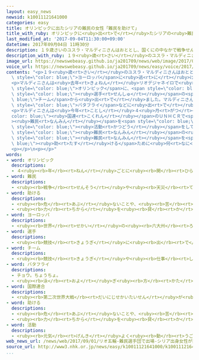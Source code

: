 ```yaml
---
layout: easy_news
newsid: k10011121641000
categories: easy
title: オリンピックに出たシリアの難民の女性「難民を助けて」
title_with_ruby: オリンピックに<ruby>出<rt>で</rt></ruby>たシリアの<ruby>難民<rt>なんみん</rt></ruby>の<ruby>女性<rt>じょせい</rt></ruby>「<ruby>難民<rt>なんみん</rt></ruby>を<ruby>助<rt>たす</rt></ruby>けて」
last_modified_at: '2017-09-04T11:30:00+09:00'
datetime: 2017年09月04日 11時30分
description: １９歳さいのユスラ・マルディニさんはおととし、国くにの中なかで戦争せんそうが続つづいているシリアから、船ふねでヨーロッパに逃にげようとしました。
description_with_ruby: １９<ruby>歳<rt>さい</rt></ruby>のユスラ・マルディニさんはおととし、<ruby>国<rt>くに</rt></ruby>の<ruby>中<rt>なか</rt></ruby>で<ruby>戦争<rt>せんそう</rt></ruby>が<ruby>続<rt>つづ</rt></ruby>いているシリアから、<ruby>船<rt>ふね</rt></ruby>でヨーロッパに<ruby>逃<rt>に</rt></ruby>げようとしました。
image_url: https://newswebeasy.github.io/ja201709/news/web/image/2017/09/04/k10011121641000.jpg
voice_url: https://newswebeasy.github.io/ja201709/news/easy/voice/2017/09/04/k10011121641000.mp3
contents: "<p>１９<ruby>歳<rt>さい</rt></ruby>のユスラ・マルディニさんはおととし、<ruby>国<rt>くに</rt></ruby>の<ruby>中<rt>なか</rt></ruby>で<ruby>戦争<rt>せんそう</rt></ruby>が<ruby>続<rt>つづ</rt></ruby>いているシリアから、<ruby>船<rt>ふね</rt></ruby>で<span\
  \ style=\"color: blue;\">ヨーロッパ</span>に<ruby>逃<rt>に</rt></ruby>げようとしました。しかし<ruby>途中<rt>とちゅう</rt></ruby>で<ruby>船<rt>ふね</rt></ruby>が<ruby>壊<rt>こわ</rt></ruby>れたため、<ruby>泳<rt>およ</rt></ruby>いで<ruby>海<rt>うみ</rt></ruby>を<ruby>渡<rt>わた</rt></ruby>ったりして、ドイツに<ruby>着<rt>つ</rt></ruby>きました。</p>\n\
  <p>マルディニさんは<ruby>去年<rt>きょねん</rt></ruby>リオデジャネイロで<ruby>行<rt>おこな</rt></ruby>った<span\
  \ style=\"color: blue;\">オリンピック</span>に、<span style=\"color: blue;\"><ruby>難民<rt>なんみん</rt></ruby></span>の<span\
  \ style=\"color: blue;\"><ruby>選手<rt>せんしゅ</rt></ruby></span>の<span style=\"color:\
  \ blue;\">チーム</span>から<ruby>出<rt>で</rt></ruby>ました。マルディニさんは<ruby>水泳<rt>すいえい</rt></ruby>の１００ｍ<span\
  \ style=\"color: blue;\">バタフライ</span>などに<ruby>出<rt>で</rt></ruby>ました。</p>\n<p>ＮＨＫは８<ruby>月<rt>がつ</rt></ruby>３１<ruby>日<rt>にち</rt></ruby>、<ruby>日本<rt>にっぽん</rt></ruby>に<ruby>来<rt>き</rt></ruby>ていたマルディニさんに<ruby>話<rt>はなし</rt></ruby>を<ruby>聞<rt>き</rt></ruby>きました。マルディニさんは「<ruby>東京<rt>とうきょう</rt></ruby>オリンピックのために、たくさんの<ruby>人<rt>ひと</rt></ruby>が<ruby>頑張<rt>がんば</rt></ruby>っていることを<ruby>知<rt>し</rt></ruby>って、<ruby>私<rt>わたし</rt></ruby>も<ruby>出<rt>で</rt></ruby>たいと<ruby>強<rt>つよ</rt></ruby>く<ruby>思<rt>おも</rt></ruby>いました」と<ruby>話<rt>はな</rt></ruby>しました。</p>\n\
  <p>マルディニさんは<ruby>今年<rt>ことし</rt></ruby>４<ruby>月<rt>がつ</rt></ruby>から、<span style=\"\
  color: blue;\"><ruby>国連<rt>こくれん</rt></ruby></span>のＵＮＨＣＲで<span style=\"color: blue;\"\
  ><ruby>難民<rt>なんみん</rt></ruby></span>を<span style=\"color: blue;\"><ruby>助<rt>たす</rt></ruby>ける</span><span\
  \ style=\"color: blue;\"><ruby>活動<rt>かつどう</rt></ruby></span>をしています。マルディニさんは「<ruby>私<rt>わたし</rt></ruby>や<span\
  \ style=\"color: blue;\"><ruby>難民<rt>なんみん</rt></ruby></span>の<ruby>人<rt>ひと</rt></ruby>たちが<ruby>経験<rt>けいけん</rt></ruby>したことを、<ruby>日本<rt>にっぽん</rt></ruby>の<ruby>人<rt>ひと</rt></ruby>たちにも<ruby>知<rt>し</rt></ruby>ってほしいです。そして、たくさんの<ruby>人<rt>ひと</rt></ruby>に<span\
  \ style=\"color: blue;\"><ruby>難民<rt>なんみん</rt></ruby></span>を<span style=\"color:\
  \ blue;\"><ruby>助<rt>たす</rt></ruby>ける</span>ために<ruby>何<rt>なに</rt></ruby>かしてほしいと<ruby>思<rt>おも</rt></ruby>います」と<ruby>言<rt>い</rt></ruby>いました。</p>\n\
  <p></p>\n<p></p>"
words:
- word: オリンピック
  descriptions:
  - ４<ruby><rb>年</rb><rt>ねん</rt></ruby>ごとに<ruby><rb>開</rb><rt>ひら</rt></ruby>かれ、<ruby><rb>世界</rb><rt>せかい</rt></ruby>じゅうの<ruby><rb>国々</rb><rt>くにぐに</rt></ruby>から<ruby><rb>選手</rb><rt>せんしゅ</rt></ruby>が<ruby><rb>参加</rb><rt>さんか</rt></ruby>する<ruby><rb>競技大会</rb><rt>きょうぎたいかい</rt></ruby>。<ruby><rb>古代</rb><rt>こだい</rt></ruby>ギリシャのオリンピアで<ruby><rb>開</rb><rt>ひら</rt></ruby>かれた<ruby><rb>古代</rb><rt>こだい</rt></ruby>オリンピックにならって、フランスのクーベルタンの<ruby><rb>力</rb><rt>ちから</rt></ruby>で、１８９６<ruby><rb>年</rb><rt>ねん</rt></ruby>にギリシャのアテネで<ruby><rb>開</rb><rt>ひら</rt></ruby>かれたのが、<ruby><rb>近代</rb><rt>きんだい</rt></ruby>オリンピックの<ruby><rb>始</rb><rt>はじ</rt></ruby>まり。<ruby><rb>五輪</rb><rt>ごりん</rt></ruby>。
- word: 難民
  descriptions:
  - <ruby><rb>戦争</rb><rt>せんそう</rt></ruby>や<ruby><rb>天災</rb><rt>てんさい</rt></ruby>のために、<ruby><rb>家</rb><rt>いえ</rt></ruby>を<ruby><rb>失</rb><rt>うしな</rt></ruby>い、よその<ruby><rb>土地</rb><rt>とち</rt></ruby>へにげてきた<ruby><rb>人々</rb><rt>ひとびと</rt></ruby>。
- word: 助ける
  descriptions:
  - <ruby><rb>危</rb><rt>あぶ</rt></ruby>ないことや、<ruby><rb>苦</rb><rt>くる</rt></ruby>しいことから、<ruby><rb>救</rb><rt>すく</rt></ruby>う。
  - <ruby><rb>力</rb><rt>ちから</rt></ruby>を<ruby><rb>貸</rb><rt>か</rt></ruby>す。<ruby><rb>手伝</rb><rt>てつだ</rt></ruby>う。
- word: ヨーロッパ
  descriptions:
  - <ruby><rb>世界</rb><rt>せかい</rt></ruby>の<ruby><rb>六大州</rb><rt>ろくだいしゅう</rt></ruby>の<ruby><rb>一</rb><rt>ひと</rt></ruby>つ。アジアの<ruby><rb>北西</rb><rt>ほくせい</rt></ruby>、アフリカの<ruby><rb>北</rb><rt>きた</rt></ruby>にある。<ruby><rb>産業</rb><rt>さんぎょう</rt></ruby>や<ruby><rb>文化</rb><rt>ぶんか</rt></ruby>が<ruby><rb>発達</rb><rt>はったつ</rt></ruby>した<ruby><rb>国</rb><rt>くに</rt></ruby>が<ruby><rb>多</rb><rt>おお</rt></ruby>い。
- word: 選手
  descriptions:
  - <ruby><rb>競技</rb><rt>きょうぎ</rt></ruby>に<ruby><rb>出</rb><rt>で</rt></ruby>るために<ruby><rb>選</rb><rt>えら</rt></ruby>ばれた<ruby><rb>人</rb><rt>ひと</rt></ruby>。
- word: チーム
  descriptions:
  - <ruby><rb>競技</rb><rt>きょうぎ</rt></ruby>や<ruby><rb>仕事</rb><rt>しごと</rt></ruby>をするときの、<ruby><rb>組</rb><rt>くみ</rt></ruby>や<ruby><rb>団体</rb><rt>だんたい</rt></ruby>。
- word: バタフライ
  descriptions:
  - チョウ。ちょうちょ。
  - <ruby><rb>泳</rb><rt>およ</rt></ruby>ぎ<ruby><rb>方</rb><rt>かた</rt></ruby>の<ruby><rb>一</rb><rt>ひと</rt></ruby>つ。<ruby><rb>両手</rb><rt>りょうて</rt></ruby>で<ruby><rb>同時</rb><rt>どうじ</rt></ruby>に<ruby><rb>水</rb><rt>みず</rt></ruby>をかき、<ruby><rb>両足</rb><rt>りょうあし</rt></ruby>をそろえて<ruby><rb>水</rb><rt>みず</rt></ruby>をける。
- word: 国際連合
  descriptions:
  - <ruby><rb>第二次世界大戦</rb><rt>だいにじせかいたいせん</rt></ruby>が<ruby><rb>終</rb><rt>お</rt></ruby>わった１９４５<ruby><rb>年</rb><rt>ねん</rt></ruby>、<ruby><rb>世界</rb><rt>せかい</rt></ruby>の<ruby><rb>平和</rb><rt>へいわ</rt></ruby>と<ruby><rb>安全</rb><rt>あんぜん</rt></ruby>を<ruby><rb>守</rb><rt>まも</rt></ruby>るために<ruby><rb>作</rb><rt>つく</rt></ruby>られた<ruby><rb>仕組</rb><rt>しく</rt></ruby>み。<ruby><rb>本部</rb><rt>ほんぶ</rt></ruby>はアメリカのニューヨークにある。<ruby><rb>国連</rb><rt>こくれん</rt></ruby>。<ruby><rb>UN</rb><rt>ユーエヌ</rt></ruby>。
- word: 助ける
  descriptions:
  - <ruby><rb>危</rb><rt>あぶ</rt></ruby>ないことや、<ruby><rb>苦</rb><rt>くる</rt></ruby>しいことから、<ruby><rb>救</rb><rt>すく</rt></ruby>う。
  - <ruby><rb>力</rb><rt>ちから</rt></ruby>を<ruby><rb>貸</rb><rt>か</rt></ruby>す。<ruby><rb>手伝</rb><rt>てつだ</rt></ruby>う。
- word: 活動
  descriptions:
  - <ruby><rb>元気</rb><rt>げんき</rt></ruby>よく<ruby><rb>動</rb><rt>うご</rt></ruby>いたり、<ruby><rb>働</rb><rt>はたら</rt></ruby>いたりすること。
web_news_url: /news/web/2017/09/01/リオ五輪-難民選手団で出場-シリア出身女性が難民支援呼びかけ/
source_url: http://www3.nhk.or.jp/news/easy/k10011121641000/k10011121641000.html
...
```

